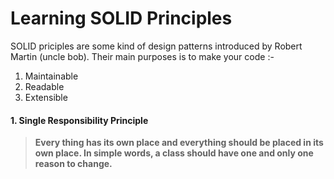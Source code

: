 # Learning SOLID Principles
SOLID priciples are some kind of design patterns introduced by Robert Martin (uncle bob). Their main purposes is to make your code :- 
1. Maintainable
2. Readable
3. Extensible


 #### 1. Single Responsibility Principle
>  **Every thing has its own place and everything should be placed in its own place. In simple words, a class should  have one and only one reason to change.**
